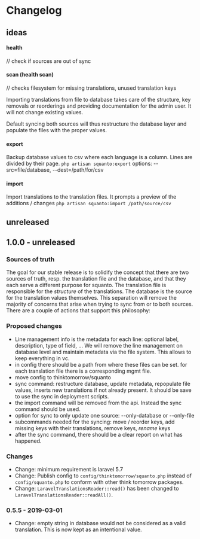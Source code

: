 # Changelog

## ideas

#### health
// check if sources are out of sync

#### scan (health scan)
// checks filesystem for missing translations, unused translation keys

Importing translations from file to database takes care of the structure, key removals or reorderings and providing documentation for the admin user.
It will not change existing values.

Default syncing both sources will thus restructure the database layer and populate the files with the proper values.

#### export
Backup database values to csv where each language is a column. Lines are divided by their page.
`php artisan squanto:export`
options: --src=file/database, --dest=/path/for/csv

#### import
Import translations to the translation files. It prompts a preview of the additions / changes
`php artisan squanto:import /path/source/csv`

## unreleased

## 1.0.0 - unreleased
### Sources of truth
The goal for our stable release is to solidify the concept that there are two sources of truth, resp. the translation file and the database, and that they each serve a different purpose for squanto. The translation file is responsible for the *structure* of the translations.
The database is the source for the translation values themselves. This separation will remove the majority of concerns that arise
when trying to sync from or to both sources. There are a couple of actions that support this philosophy:

### Proposed changes
- Line management info is the metadata for each line: optional label, description, type of field, ... We will remove the line management on database level and maintain metadata via the file system. This allows to keep everything in vc.
- in config there should be a path from where these files can be set. for each translation file there is a corresponding mgmt file.
- move config to thinktomorrow/squanto
- sync command: restructure database, update metadata, repopulate file values, inserts new translations if not already present. It should be save to use the sync in deployment scripts.
- the import command will be removed from the api. Instead the sync command should be used.
- option for sync to only update one source: --only-database or --only-file
- subcommands needed for the syncing: move / reorder keys, add missing keys with their translations, remove keys, *rename* keys
- after the sync command, there should be a clear report on what has happened.

### Changes
- Change: minimum requirement is laravel 5.7
- Change: Publish config to `config/thinktomorrow/squanto.php` instead of `config/squanto.php` to conform with other think tomorrow packages.
- Change: `LaravelTranslationsReader::read()` has been changed to `LaravelTranslationsReader::readAll()`.

### 0.5.5 - 2019-03-01
- Change: empty string in database would not be considered as a valid translation. This is now kept as an intentional value.
